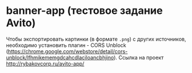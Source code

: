 # banner-app (тестовое задание Avito)
Чтобы экспортировать картинки (в формате `.png`) с других источников, необходимо установить плагин - CORS Unblock (https://chrome.google.com/webstore/detail/cors-unblock/lfhmikememgdcahcdlaciloancbhjino). 
Ссылка на проект http://rybakovcorp.ru/avito-app/

